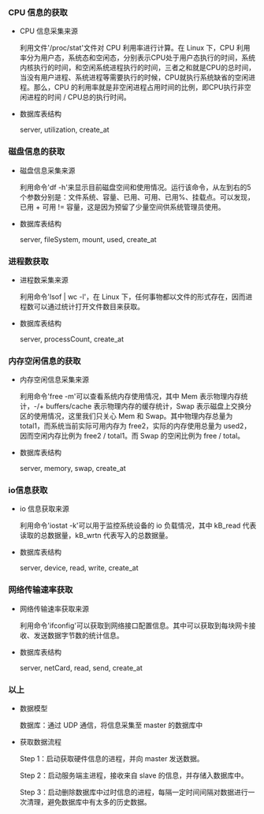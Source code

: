 ### CPU 信息的获取

- CPU 信息采集来源

	利用文件'/proc/stat'文件对 CPU 利用率进行计算。在 Linux 下，CPU 利用率分为用户态，系统态和空闲态，分别表示CPU处于用户态执行的时间，系统内核执行的时间，和空闲系统进程执行的时间，三者之和就是CPU的总时间，当没有用户进程、系统进程等需要执行的时候，CPU就执行系统缺省的空闲进程。那么，CPU 的利用率就是非空闲进程占用时间的比例，即CPU执行非空闲进程的时间 / CPU总的执行时间。
	
- 数据库表结构
	
	server, utilization, create_at

### 磁盘信息的获取

- 磁盘信息采集来源

	利用命令'df -h'来显示目前磁盘空间和使用情况。运行该命令，从左到右的5个参数分别是：文件系统、容量、已用、可用、已用%、挂载点。可以发现，已用 + 可用 != 容量，这是因为预留了少量空间供系统管理员使用。

- 数据库表结构

	server, fileSystem, mount, used, create_at

### 进程数获取

- 进程数采集来源

	利用命令'lsof | wc -l'，在 Linux 下，任何事物都以文件的形式存在，因而进程数可以通过统计打开文件数目来获取。

- 数据库表结构

	server, processCount, create_at

### 内存空闲信息的获取

- 内存空闲信息采集来源

	利用命令'free -m'可以查看系统内存使用情况，其中 Mem 表示物理内存统计，-/+ buffers/cache 表示物理内存的缓存统计，Swap 表示磁盘上交换分区的使用情况，这里我们只关心 Mem 和 Swap。其中物理内存总量为 total1，而系统当前实际可用内存为 free2，实际的内存使用总量为 used2，因而空闲内存比例为 free2 / total1。而 Swap 的空闲比例为 free / total。

- 数据库表结构

	server, memory, swap, create_at

### io信息获取

- io 信息获取来源

	利用命令'iostat -k'可以用于监控系统设备的 io 负载情况，其中 kB_read 代表读取的总数据量，kB_wrtn 代表写入的总数据量。

- 数据库表结构

	server, device, read, write, create_at

### 网络传输速率获取

- 网络传输速率获取来源

	利用命令'ifconfig'可以获取到网络接口配置信息。其中可以获取到每块网卡接收、发送数据字节数的统计信息。

- 数据库表结构

	server, netCard, read, send, create_at 


### 以上

- 数据模型
	
	数据库：通过 UDP 通信，将信息采集至 master 的数据库中

- 获取数据流程

	Step 1：启动获取硬件信息的进程，并向 master 发送数据。
	 
	Step 2：启动服务端主进程，接收来自 slave 的信息，并存储入数据库中。
	
	Step 3：启动删除数据库中过时信息的进程，每隔一定时间间隔对数据进行一次清理，避免数据库中有太多的历史数据。

